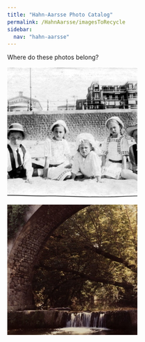 ```yaml
---
title: "Hahn-Aarsse Photo Catalog"
permalink: /HahnAarsse/imagesToRecycle
sidebar:
  nav: "hahn-aarsse"
---
```


Where do these photos belong?

[![hoffmann_scheveningen](/assets/images/HahnAarsse/small/hoffmann_scheveningen.jpg)](/assets/images/HahnAarsse/full/hoffmann_scheveningen.jpg)


[![le_canalet](/assets/images/HahnAarsse/small/le_canalet.jpg)](/assets/images/HahnAarsse/full/le_canalet.jpg)




